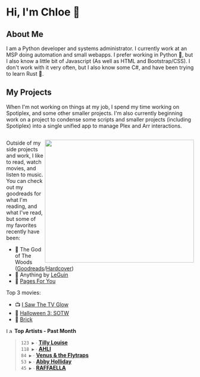 # Hi, I'm Chloe 👋

## About Me

I am a Python developer and systems administrator. I currently work at an MSP doing automation and small webapps. I prefer working in Python 🐍, but I also know a little bit of Javascript (As well as HTML and Bootstrap/CSS). I don't work with it very often, but I also know some C#, and have been trying to learn Rust 🦀.

## My Projects

When I'm not working on things at my job, I spend my time working on Spotiplex, and some other smaller projects. I'm also currently beginning work on a project to condense some scripts and smaller projects (including Spotiplex) into a single unified app to manage Plex and Arr interactions.

##

<img align="right" width="400" height="330" src="https://spotify-recently-played-readme.vercel.app/api?user=1248359790">

Outside of my side projects and work, I like to read, watch movies, and listen to music. You can check out my goodreads for what I'm reading, and what I've read, but some of my favorites recently have been:

- 🌲 The God of The Woods ([Goodreads](https://www.goodreads.com/book/show/199698485-the-god-of-the-woods)/[Hardcover](https://hardcover.app/books/the-god-of-the-woods-a751dc55-af37-4ef4-a770-bacce531f656/editions/31503244))
- 🌌 Anything by [LeGuin](https://www.goodreads.com/author/show/874602.Ursula_K_Le_Guin)
- 📝 [Pages For You](https://www.goodreads.com/book/show/124854.Pages_for_You)

Top 3 movies:

- 📺 [I Saw The TV Glow](https://letterboxd.com/film/i-saw-the-tv-glow/)
- 🎃 [Halloween 3: SOTW](https://letterboxd.com/film/halloween-iii-season-of-the-witch/)
- 🧱 [Brick](https://letterboxd.com/film/brick/)

<!--START_LASTFM_ARTISTS:{"period": "1month", "rows": 5}-->
<a href="https://last.fm" target="_blank"><img src="https://user-images.githubusercontent.com/17434202/215290617-e793598d-d7c9-428f-9975-156db1ba89cc.svg" alt="Last.fm Logo" width="18" height="13"/></a> **Top Artists - Past Month**

> `123 ▶️` ∙ **[Tilly Louise](https://www.last.fm/music/Tilly+Louise)**<br/>
> `118 ▶️` ∙ **[AHLI](https://www.last.fm/music/AHLI)**<br/>
> `84 ▶️` ∙ **[Venus & the Flytraps](https://www.last.fm/music/Venus+&+the+Flytraps)**<br/>
> `53 ▶️` ∙ **[Abby Holliday](https://www.last.fm/music/Abby+Holliday)**<br/>
> `45 ▶️` ∙ **[RAFFAELLA](https://www.last.fm/music/RAFFAELLA)**<br/>
<!--END_LASTFM_ARTISTS-->
